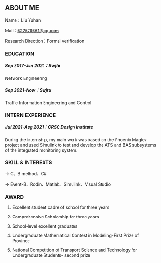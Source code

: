 ## ABOUT ME

Name：Liu Yuhan

Mail：527576561@qq.com

Research Direction：Formal verification

### EDUCATION

##### Sep 2017-Jun 2021：Swjtu

Network Engineering

##### Sep 2021-Now：Swjtu

Traffic Information Engineering and Control

### INTERN EXPERIENCE

##### Jul 2021-Aug 2021：CRSC Design Institute

During the internship, my main work was based on the Phoenix Maglev project and used Simulink to test and develop the ATS and BAS subsystems of the integrated monitoring system.

### SKILL & INTERESTS

->	C、B method、C#

->  Event-B、Rodin、Matlab、Simulink、Visual Studio

### AWARD

1.	Excellent student cadre of school for three years

2.	Comprehensive Scholarship for three years

3.	School-level excellent graduates

4.  Undergraduate Mathematical Contest in Modeling-First Prize of Province

5.	National Competition of Transport Science and Technology for Undergraduate Students- second prize


